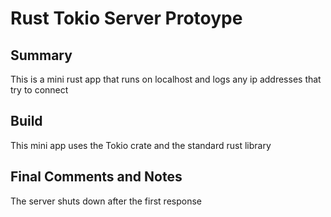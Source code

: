 # Rust Tokio Server Protoype

## Summary

This is a mini rust app that runs on localhost and logs any ip addresses that try to connect

## Build

This mini app uses the Tokio crate and the standard rust library

## Final Comments and Notes

The server shuts down after the first response
